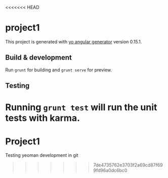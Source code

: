 <<<<<<< HEAD
# project1

This project is generated with [yo angular generator](https://github.com/yeoman/generator-angular)
version 0.15.1.

## Build & development

Run `grunt` for building and `grunt serve` for preview.

## Testing

Running `grunt test` will run the unit tests with karma.
=======
# Project1
Testing yeoman development in git
>>>>>>> 7de4735762e3703f2a69cd87f699fd96a0dc6bc0
